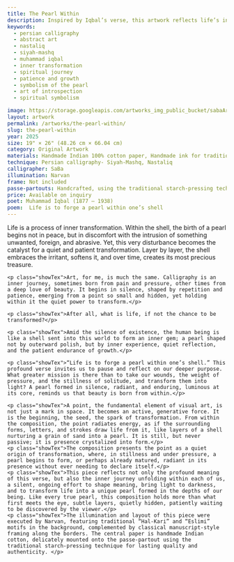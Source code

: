 ```yaml
---
title: The Pearl Within
description: Inspired by Iqbal’s verse, this artwork reflects life’s inner journey—where silence, pressure, and presence shape the soul’s hidden pearl into luminous beauty.
keywords:
  - persian calligraphy
  - abstract art
  - nastaliq
  - siyah-mashq
  - muhammad iqbal
  - inner transformation
  - spiritual journey
  - patience and growth
  - symbolism of the pearl
  - art of introspection
  - spiritual symbolism

image: https://storage.googleapis.com/artworks_img_public_bucket/sabaArtGallery/ThePearlWithin/thumbnail/ThePearlWithin-s-02.jpg
layout: artwork
permalink: /artworks/the-pearl-within/
slug: the-pearl-within
year: 2025
size: 19" × 26" (48.26 cm × 66.04 cm)
category: Original Artwork
materials: Handmade Indian 100% cotton paper, Handmade ink for traditional Persian calligraphy, reed pens crafted from the natural reeds of northern Iran.
technique: Persian calligraphy- Siyah-Mashq, Nastaliq
calligrapher: SaBa
illumination: Narvan
frame: Not included 
passe-partouts: Handcrafted, using the traditional starch-pressing technique for lasting quality and authenticity.
price: Available on inquiry
poet: Muhammad Iqbal (1877 – 1938) 
poem:  Life is to forge a pearl within one’s shell
---
```

<div class="space-y-5">
    <p class="showTex">Life is a process of inner transformation. Within the shell, the birth of a pearl begins not in peace, but in discomfort with the intrusion of something unwanted, foreign, and abrasive. Yet, this very disturbance becomes the catalyst for a quiet and patient transformation. Layer by layer, the shell embraces the irritant, softens it, and over time, creates its most precious treasure.</p>
    
    <p class="showTex">Art, for me, is much the same. Calligraphy is an inner journey, sometimes born from pain and pressure, other times from a deep love of beauty. It begins in silence, shaped by repetition and patience, emerging from a point so small and hidden, yet holding within it the quiet power to transform.</p>
    
    <p class="showTex">After all, what is life, if not the chance to be transformed?</p>
    
    <p class="showTex">Amid the silence of existence, the human being is like a shell sent into this world to form an inner gem; a pearl shaped not by outerward polish, but by inner experience, quiet reflection, and the patient endurance of growth.</p>
    
    <p class="showTex">“Life is to forge a pearl within one’s shell.” This profound verse invites us to pause and reflect on our deeper purpose. What greater mission is there than to take our wounds, the weight of pressure, and the stillness of solitude, and transform them into light? A pearl formed in silence, radiant, and enduring, luminous at its core, reminds us that beauty is born from within.</p>
    
    <p class="showTex">A point, the fundamental element of visual art, is not just a mark in space. It becomes an active, generative force. It is the beginning, the seed, the spark of transformation. From within the composition, the point radiates energy, as if the surrounding forms, letters, and strokes draw life from it, like layers of a shell nurturing a grain of sand into a pearl. It is still, but never passive; it is presence crystalized into form.</p>
    <p class="showTex">The composition presents the point as a quiet origin of transformation, where, in stillness and under pressure, a pearl begins to form, or perhaps already matured, radiant in its presence without ever needing to declare itself.</p>
    <p class="showTex">This piece reflects not only the profound meaning of this verse, but also the inner journey unfolding within each of us, a silent, ongoing effort to shape meaning, bring light to darkness, and to transform life into a unique pearl formed in the depths of our being. Like every true pearl, this composition holds more than what first meets the eye, subtle layers, quietly hidden, patiently waiting to be discovered by the viewer.</p>
    <p class="showTex">The illumination and layout of this piece were executed by Narvan, featuring traditional “Hal-Kari” and “Eslimi” motifs in the background, complemented by classical manuscript-style framing along the borders. The central paper is handmade Indian cotton, delicately mounted onto the passe-partout using the traditional starch-pressing technique for lasting quality and authenticity. </p>
</div>
